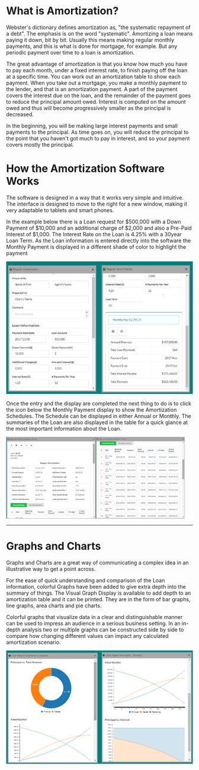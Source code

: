 # What is Amortization?

Webster's dictionary defines amortization as, "the systematic repayment of a debt". The emphasis is on the word "systematic". Amortizing a loan means paying it down, bit by bit. Usually this means making regular monthly payments, and this is what is done for mortgage, for example. But any periodic payment over time to a loan is amortization.

The great advantage of amortization is that you know how much you have to pay each month, under a fixed interest rate, to finish paying off the loan at a specific time. You can work out an amortization table to show each payment. When you take out a mortgage, you make a monthly payment to the lender, and that is an amortization payment. A part of the payment covers the interest due on the loan, and the remainder of the payment goes to reduce the principal amount owed. Interest is computed on the amount owed and thus will become progressively smaller as the principal is decreased.

In the beginning, you will be making large interest payments and small payments to the principal. As time goes on, you will reduce the principal to the point that you haven't got much to pay in interest, and so your payment covers mostly the principal.



# How the Amortization Software Works

The software is designed in a way that it works very simple and intuitive. The interface is designed to move to the right for a new window, making it very adaptable to tablets and smart phones.

In the example below there is a Loan request for $500,000 with a Down Payment of $10,000 and an additional charge of $2,000 and also a Pre-Paid Interest of $1,000. The Interest Rate on the Loan is 4.25% with a 30year Loan Term. As the Loan information is entered directly into the software the Monthly Payment is displayed in a different shade of color to highlight the payment

![](/assets/amortization-calculator.png)

Once the entry and the display are completed the next thing to do is to click the icon below the Monthly Payment display to show the Amortization Schedules. The Schedule can be displayed in either Annual or Monthly. The summaries of the Loan are also displayed in the table for a quick glance at the most important information about the Loan.

![](/assets/amortization-schedule.png)

---

# Graphs and Charts

Graphs and Charts are a great way of communicating a complex idea in an illustrative way to get a point across.

For the ease of quick understanding and comparison of the Loan information, colorful Graphs have been added to give extra depth into the summary of things. The Visual Graph Display is available to add depth to an amortization table and it can be printed. They are in the form of bar graphs, line graphs, area charts and pie charts.

Colorful graphs that visualize data in a clear and distinguishable manner can be used to impress an audience in a serious business setting. In an in-depth analysis two or multiple graphs can be constructed side by side to compare how changing different values can impact any calculated amortization scenario.

![](/assets/amortization-chart.png)

